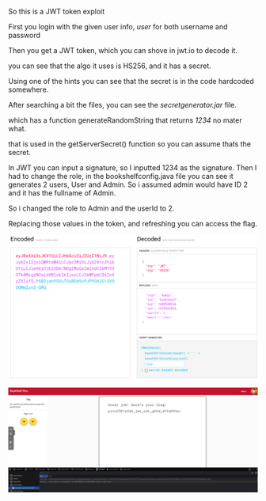 So this is a JWT token exploit

First you login with the given user info, *user* for both username and password

Then you get a JWT token, which you can shove in jwt.io to decode it.

you can see that the algo it uses is HS256, and it has a secret.

Using one of the hints you can see that the secret is in the code hardcoded somewhere. 

After searching a bit the files, you can see the *secretgenerator.jar* file. 

which has a function generateRandomString that returns *1234* no mater what.

that is used in the getServerSecret() function so you can assume thats the secret.

In JWT you can input a signature, so I inputted 1234 as the signature. Then I had to change the role, in the
bookshelfconfig.java file you can see it generates 2 users, User and Admin. So i assumed admin would have ID 2 and it has the fullname of Admin.

So i changed the role to Admin and the userId to 2. 

Replacing those values in the token, and refreshing you can access the flag.

![img 1](./Images/jwt-javacodeanalysis.png)

![flag](./Images/bookshelf-pico-flag.png)

